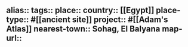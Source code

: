 alias::
tags::
place::
country:: [[Egypt]] 
place-type:: #[[ancient site]] 
project:: #[[Adam's Atlas]] 
nearest-town:: Sohag, El Balyana
map-url::
-